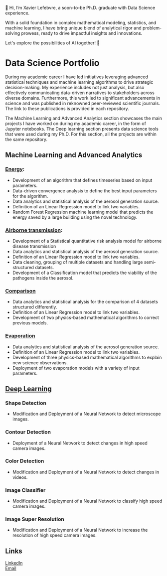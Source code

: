 👋 Hi, I’m Xavier Lefebvre, a soon-to-be Ph.D. graduate with Data Science experience. 

With a solid foundation in complex mathematical modeling, statistics, and machine learning, 
I have bring unique blend of analytical rigor and problem-solving prowess, 
ready to drive impactful insights and innovations.

Let's explore the possibilities of AI together! 🚀

# Data Science Portfolio
During my academic career I have led initiatives leveraging advanced statistical techniques and machine learning algorithms to drive strategic decision-making. My experience includes not just analysis, but also effectively communicating data-driven narratives to stakeholders across diverse domains. Furthermore, this work led to significant advancements in science and was published in reknowned peer-reviewed scientific journals. The link to these publications is provided in each repository. 

The Machine Learning and Advanced Analytics section showcases the main projects I have worked on during my academic career, in the form of Jupyter notebooks. The Deep learning section presents data science tools that were used during my Ph.D. For this section, all the projects are within the same repository.

## Machine Learning and Advanced Analytics

### [Energy](https://github.com/xalef/Evoqua_Final): 
- Development of an algorithm that defines timeseries based on input parameters.
- Data-driven convergence analysis to define the best input parameters for the algorithm. 
- Data analytics and statistical analysis of the aerosol generation source.
- Definition of an Linear Regression model to link two variables.
- Random Forest Regression machine learning model that predicts the energy saved by a large building using the novel technology.
 
### [Airborne transmission](https://github.com/xalef/CODE):
- Development of a Statistical quantitative risk analysis model for airborne disease transmission
- Data analytics and statistical analysis of the aerosol generation source.
- Definition of an Linear Regression model to link two variables.
- Data cleaning, grouping of multiple datasets and handling large semi-structured datasets.
- Development of a Classification model that predicts the viability of the pathogens inside the aerosol.

### [Comparison]()
- Data analytics and statistical analysis for the comparison of 4 datasets structured differently.
- Definition of an Linear Regression model to link two variables.
- Development of two physics-based mathematical algorithms to correct previous models.

### [Evaporation](https://github.com/xalef/Evaporation)
- Data analytics and statistical analysis of the aerosol generation source.
- Definition of an Linear Regression model to link two variables.
- Development of three physics-based mathematical algorithms to explain new science observations.
- Deployment of two evaporation models with a variety of input parameters.

## [Deep Learning]()

### Shape Detection
- Modification and Deployment of a Neural Network to detect microscope images.

### Contour Detection
- Deployment of a Neural Network to detect changes in high speed camera images.

### Color Detection
- Modification and Deployment of a Neural Network to detect changes in videos.

### Image Classifier
- Modification and Deployment of a Neural Network to classify high speed camera images.

### Image Super Resolution
- Modification and Deployment of a Neural Network to increase the resolution of high speed camera images. 

## Links
[LinkedIn](https://www.linkedin.com/in/xavier-lefebvre-phd/)  
[Email](mailto:xavier.lefebvre008@gmail.com)
